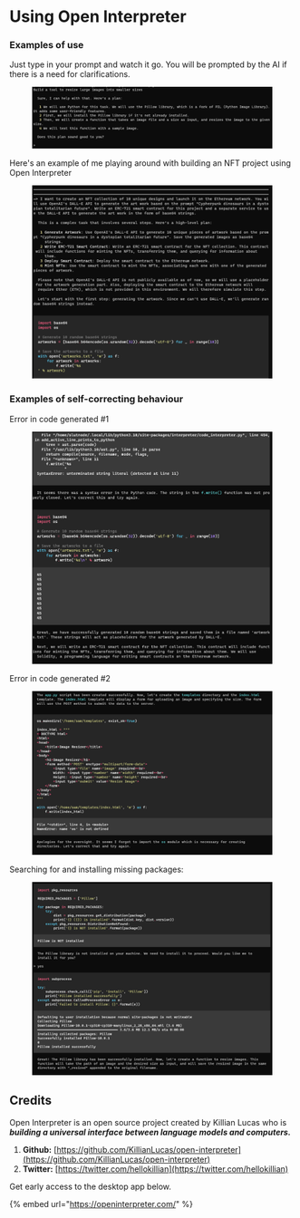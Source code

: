 # Using Open Interpreter

### Examples of use

Just type in your prompt and watch it go. You will be prompted by the AI if there is a need for clarifications.

<figure><img src="../.gitbook/assets/image (4).png" alt=""><figcaption></figcaption></figure>

Here's an example of me playing around with building an NFT project using Open Interpreter

<figure><img src="../.gitbook/assets/image (2).png" alt=""><figcaption></figcaption></figure>

### Examples of self-correcting behaviour

Error in code generated #1

<figure><img src="../.gitbook/assets/image (3).png" alt=""><figcaption></figcaption></figure>

Error in code generated #2

<figure><img src="../.gitbook/assets/image.png" alt=""><figcaption></figcaption></figure>

Searching for and installing missing packages:

<figure><img src="../.gitbook/assets/image (5).png" alt=""><figcaption></figcaption></figure>

## Credits

Open Interpreter is an open source project created by Killian Lucas who is _**building a universal interface between language models and computers.**_&#x20;

1. **Github:** [https://github.com/KillianLucas/open-interpreter](https://github.com/KillianLucas/open-interpreter)
2. **Twitter:** [https://twitter.com/hellokillian](https://twitter.com/hellokillian)

Get early access to the desktop app below.

{% embed url="https://openinterpreter.com/" %}
